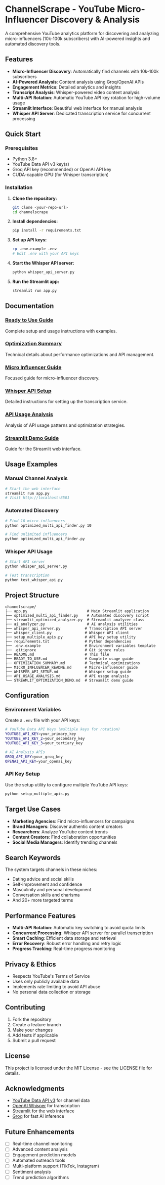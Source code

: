 # ChannelScrape - YouTube Micro-Influencer Discovery & Analysis

A comprehensive YouTube analytics platform for discovering and analyzing micro-influencers (10k-100k subscribers) with AI-powered insights and automated discovery tools.

## Features

- **Micro-Influencer Discovery**: Automatically find channels with 10k-100k subscribers
- **AI-Powered Analysis**: Content analysis using Groq/OpenAI APIs
- **Engagement Metrics**: Detailed analytics and insights
- **Transcript Analysis**: Whisper-powered video content analysis
- **Multi-API Rotation**: Automatic YouTube API key rotation for high-volume usage
- **Streamlit Interface**: Beautiful web interface for manual analysis
- **Whisper API Server**: Dedicated transcription service for concurrent processing

## Quick Start

### Prerequisites

- Python 3.8+
- YouTube Data API v3 key(s)
- Groq API key (recommended) or OpenAI API key
- CUDA-capable GPU (for Whisper transcription)

### Installation

1. **Clone the repository:**
   ```bash
   git clone <your-repo-url>
   cd channelscrape
   ```

2. **Install dependencies:**
   ```bash
   pip install -r requirements.txt
   ```

3. **Set up API keys:**
   ```bash
   cp .env.example .env
   # Edit .env with your API keys
   ```

4. **Start the Whisper API server:**
   ```bash
   python whisper_api_server.py
   ```

5. **Run the Streamlit app:**
   ```bash
   streamlit run app.py
   ```

## Documentation

### [Ready to Use Guide](READY_TO_USE.md)
Complete setup and usage instructions with examples.

### [Optimization Summary](OPTIMIZATION_SUMMARY.md)
Technical details about performance optimizations and API management.

### [Micro Influencer Guide](MICRO_INFLUENCER_README.md)
Focused guide for micro-influencer discovery.

### [Whisper API Setup](WHISPER_API_SETUP.md)
Detailed instructions for setting up the transcription service.

### [API Usage Analysis](API_USAGE_ANALYSIS.md)
Analysis of API usage patterns and optimization strategies.

### [Streamlit Demo Guide](STREAMLIT_OPTIMIZATION_DEMO.md)
Guide for the Streamlit web interface.

## Usage Examples

### Manual Channel Analysis
```bash
# Start the web interface
streamlit run app.py
# Visit http://localhost:8501
```

### Automated Discovery
```bash
# Find 10 micro-influencers
python optimized_multi_api_finder.py 10

# Find unlimited influencers
python optimized_multi_api_finder.py
```

### Whisper API Usage
```bash
# Start API server
python whisper_api_server.py

# Test transcription
python test_whisper_api.py
```

## Project Structure

```
channelscrape/
├── app.py                           # Main Streamlit application
├── optimized_multi_api_finder.py    # Automated discovery script
├── streamlit_optimized_analyzer.py  # Streamlit analyzer class
├── ai_analyzer.py                   # AI analysis utilities
├── whisper_api_server.py           # Transcription API server
├── whisper_client.py               # Whisper API client
├── setup_multiple_apis.py          # API key setup utility
├── requirements.txt                # Python dependencies
├── .env.example                    # Environment variables template
├── .gitignore                      # Git ignore rules
├── README.md                       # This file
├── READY_TO_USE.md                 # Complete usage guide
├── OPTIMIZATION_SUMMARY.md         # Technical optimizations
├── MICRO_INFLUENCER_README.md      # Micro-influencer guide
├── WHISPER_API_SETUP.md            # Whisper setup guide
├── API_USAGE_ANALYSIS.md           # API usage analysis
└── STREAMLIT_OPTIMIZATION_DEMO.md  # Streamlit demo guide
```

## Configuration

### Environment Variables

Create a `.env` file with your API keys:

```bash
# YouTube Data API Keys (multiple keys for rotation)
YOUTUBE_API_KEY=your_primary_key
YOUTUBE_API_KEY_2=your_secondary_key
YOUTUBE_API_KEY_3=your_tertiary_key

# AI Analysis APIs
GROQ_API_KEY=your_groq_key
OPENAI_API_KEY=your_openai_key
```

### API Key Setup

Use the setup utility to configure multiple YouTube API keys:

```bash
python setup_multiple_apis.py
```

## Target Use Cases

- **Marketing Agencies**: Find micro-influencers for campaigns
- **Brand Managers**: Discover authentic content creators
- **Researchers**: Analyze YouTube content trends
- **Content Creators**: Find collaboration opportunities
- **Social Media Managers**: Identify trending channels

## Search Keywords

The system targets channels in these niches:
- Dating advice and social skills
- Self-improvement and confidence
- Masculinity and personal development
- Conversation skills and charisma
- And 20+ more targeted terms

## Performance Features

- **Multi-API Rotation**: Automatic key switching to avoid quota limits
- **Concurrent Processing**: Whisper API server for parallel transcription
- **Smart Caching**: Efficient data storage and retrieval
- **Error Recovery**: Robust error handling and retry logic
- **Progress Tracking**: Real-time progress monitoring

## Privacy & Ethics

- Respects YouTube's Terms of Service
- Uses only publicly available data
- Implements rate limiting to avoid API abuse
- No personal data collection or storage

## Contributing

1. Fork the repository
2. Create a feature branch
3. Make your changes
4. Add tests if applicable
5. Submit a pull request

## License

This project is licensed under the MIT License - see the LICENSE file for details.

## Acknowledgments

- [YouTube Data API v3](https://developers.google.com/youtube/v3) for channel data
- [OpenAI Whisper](https://github.com/openai/whisper) for transcription
- [Streamlit](https://streamlit.io/) for the web interface
- [Groq](https://groq.com/) for fast AI inference

## Future Enhancements

- [ ] Real-time channel monitoring
- [ ] Advanced content analysis
- [ ] Engagement prediction models
- [ ] Automated outreach tools
- [ ] Multi-platform support (TikTok, Instagram)
- [ ] Sentiment analysis
- [ ] Trend prediction algorithms 